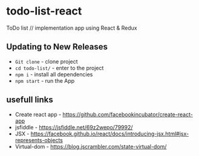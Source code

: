 # todo-list-react
ToDo list // implementation app using React &amp; Redux

## Updating to New Releases

* `Git clone`     - clone project
* `cd todo-list/` - enter to the project
* `npm i`         - install all dependencies
* `npm start`     - run the App

## usefull links

* Create react app - https://github.com/facebookincubator/create-react-app
* jsfiddle         - https://jsfiddle.net/69z2wepo/79992/
* JSX              - https://facebook.github.io/react/docs/introducing-jsx.html#jsx-represents-objects
* Virtual-dom      - https://blog.jscrambler.com/state-virtual-dom/
